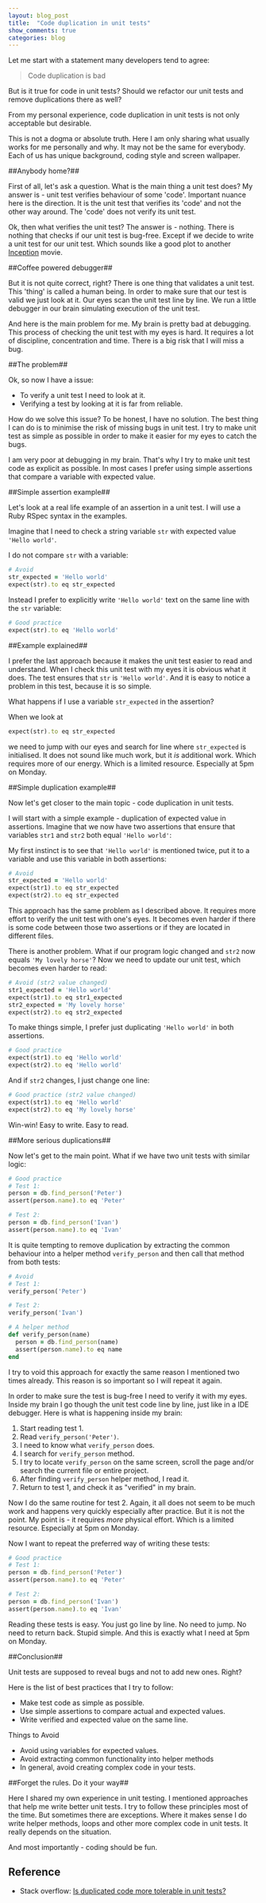 ```yaml
---
layout: blog_post
title:  "Code duplication in unit tests"
show_comments: true
categories: blog
---
```


Let me start with a statement many developers tend to agree:

> Code duplication is bad

But is it true for code in unit tests? Should we refactor our unit tests and remove duplications there as well?

From my personal experience, code duplication in unit tests is not only acceptable but desirable.

This is not a dogma or absolute truth. Here I am only sharing what usually works for me personally and why. It may not be the same for everybody. Each of us has unique background, coding style and screen wallpaper.

##Anybody home?##

First of all, let's ask a question. What is the main thing a unit test does? My answer is - unit test verifies behaviour of some 'code'. Important nuance here is the direction. It is the unit test that verifies its 'code' and not the other way around. The 'code' does not verify its unit test.

Ok, then what verifies the unit test? The answer is - nothing. There is nothing that checks if our unit test is bug-free. Except if we decide to write a unit test for our unit test. Which sounds like a good plot to another [Inception](http://en.wikipedia.org/wiki/Inception) movie.

##Coffee powered debugger##

But it is not quite correct, right? There is one thing that validates a unit test. This 'thing' is called a human being. In order to make sure that our test is valid we just look at it. Our eyes scan the unit test line by line. We run a little debugger in our brain simulating execution of the unit test.

And here is the main problem for me. My brain is pretty bad at debugging. This process of checking the unit test with my eyes is hard. It requires a lot of discipline, concentration and time. There is a big risk that I will miss a bug.

##The problem##

Ok, so now I have a issue:

  * To verify a unit test I need to look at it.
  * Verifying a test by looking at it is far from reliable.

How do we solve this issue? To be honest, I have no solution. The best thing I can do is to minimise the risk of missing bugs in unit test. I try to make unit test as simple as possible in order to make it easier for my eyes to catch the bugs.

I am very poor at debugging in my brain. That's why I try to make unit test code as explicit as possible. In most cases I prefer using simple assertions that compare a variable with expected value.

##Simple assertion example##

Let's look at a real life example of an assertion in a unit test. I will use a Ruby RSpec syntax in the examples.

Imagine that I need to check a string variable `str` with expected value `'Hello world'`.

I do not compare `str` with a variable:

```ruby
# Avoid
str_expected = 'Hello world'
expect(str).to eq str_expected
```

Instead I prefer to explicitly write `'Hello world'` text on the same line with the `str` variable:

```ruby
# Good practice
expect(str).to eq 'Hello world'
```

##Example explained##

I prefer the last approach because it makes the unit test easier to read and understand. When I check this unit test with my eyes it is obvious what it does. The test ensures that `str` is `'Hello world'`. And it is easy to notice a problem in this test, because it is so simple.

What happens if I use a variable `str_expected` in the assertion?

When we look at

```ruby
expect(str).to eq str_expected
```

we need to jump with our eyes and search for line where `str_expected` is initialised. It does not sound like much work, but it *is* additional work. Which requires more of our energy. Which is a limited resource. Especially at 5pm on Monday.

##Simple duplication example##

Now let's get closer to the main topic - code duplication in unit tests.

I will start with a simple example - duplication of expected value in assertions. Imagine that we now have two assertions that ensure that variables `str1` and `str2` both equal `'Hello world'`:

My first instinct is to see that `'Hello world'` is mentioned twice, put it to a variable and use this variable in both assertions:

```ruby
# Avoid
str_expected = 'Hello world'
expect(str1).to eq str_expected
expect(str2).to eq str_expected
```

This approach has the same problem as I described above. It requires more effort to verify the unit test with one's eyes. It becomes even harder if there is some code between those two assertions or if they are located in different files.

There is another problem. What if our program logic changed and `str2` now equals `'My lovely horse'`? Now we need to update our unit test, which becomes even harder to read:

```ruby
# Avoid (str2 value changed)
str1_expected = 'Hello world'
expect(str1).to eq str1_expected
str2_expected = 'My lovely horse'
expect(str2).to eq str2_expected
```

To make things simple, I prefer just duplicating `'Hello world'` in both assertions.

```ruby
# Good practice
expect(str1).to eq 'Hello world'
expect(str2).to eq 'Hello world'
```

And if `str2` changes, I just change one line:

```ruby
# Good practice (str2 value changed)
expect(str1).to eq 'Hello world'
expect(str2).to eq 'My lovely horse'
```

Win-win! Easy to write. Easy to read.

##More serious duplications##

Now let's get to the main point. What if we have two unit tests with similar logic:

```ruby
# Good practice
# Test 1:
person = db.find_person('Peter')
assert(person.name).to eq 'Peter'

# Test 2:
person = db.find_person('Ivan')
assert(person.name).to eq 'Ivan'
```

It is quite tempting to remove duplication by extracting the common behaviour into a helper method `verify_person` and then call that method from both tests:

```ruby
# Avoid
# Test 1:
verify_person('Peter')

# Test 2:
verify_person('Ivan')

# A helper method
def verify_person(name)
  person = db.find_person(name)
  assert(person.name).to eq name
end
```

I try to void this approach for exactly the same reason I mentioned two times already. This reason is so important so I will repeat it again.

In order to make sure the test is bug-free I need to verify it with my eyes. Inside my brain I go though the unit test code line by line, just like in a IDE debugger. Here is what is happening inside my brain:

1. Start reading test 1.
1. Read `verify_person('Peter')`.
1. I need to know what `verify_person` does.
1. I search for `verify_person` method.
1. I try to locate `verify_person` on the same screen, scroll the page and/or search the current file or entire project.
1. After finding `verify_person` helper method, I read it.
1. Return to test 1, and check it as "verified" in my brain.

Now I do the same routine for test 2. Again, it all does not seem to be much work and happens very quickly especially after practice. But it is not the point. My point is - it requires *more* physical effort. Which is a limited resource. Especially at 5pm on Monday.

Now I want to repeat the preferred way of writing these tests:

```ruby
# Good practice
# Test 1:
person = db.find_person('Peter')
assert(person.name).to eq 'Peter'

# Test 2:
person = db.find_person('Ivan')
assert(person.name).to eq 'Ivan'
```

Reading these tests is easy. You just go line by line. No need to jump. No need to return back. Stupid simple. And this is exactly what I need at 5pm on Monday.

##Conclusion##

Unit tests are supposed to reveal bugs and not to add new ones. Right?

Here is the list of best practices that I try to follow:

* Make test code as simple as possible.
* Use simple assertions to compare actual and expected values.
* Write verified and expected value on the same line.

Things to Avoid

* Avoid using variables for expected values.
* Avoid extracting common functionality into helper methods
* In general, avoid creating complex code in your tests.

##Forget the rules. Do it your way##

Here I shared my own experience in unit testing. I mentioned approaches that help me write better unit tests. I try to follow these principles most of the time. But sometimes there are exceptions. Where it makes sense I do write helper methods, loops and other more complex code in unit tests. It really depends on the situation.

And most importantly - coding should be fun.

## Reference

* Stack overflow: [Is duplicated code more tolerable in unit tests?](http://stackoverflow.com/questions/129693/is-duplicated-code-more-tolerable-in-unit-tests)

